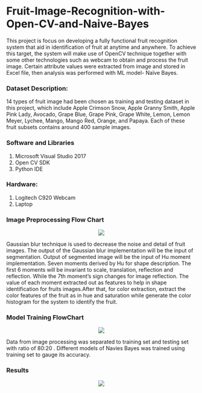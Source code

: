 # Fruit-Image-Recognition-with-Open-CV-and-Naive-Bayes
This project is focus on developing a fully functional fruit recognition system that aid in identification of fruit at anytime and anywhere. To achieve this target, the system will make use of OpenCV technique together with some other technologies such as webcam to obtain and process the fruit image. Certain attribute values were extracted from image and stored in Excel file, then analysis was performed with ML model- Naïve Bayes.

### Dataset Description:
14 types of fruit image had been chosen as training and testing dataset in this project, which include Apple Crimson Snow, Apple Granny Smith, Apple Pink Lady, Avocado, Grape Blue, Grape Pink, Grape White, Lemon, Lemon Meyer, Lychee, Mango, Mango Red, Orange, and Papaya. Each of these fruit subsets contains around 400 sample images.

### Software and Libraries

1.  Microsoft Visual Studio 2017
2.  Open CV SDK
3.  Python IDE

### Hardware:

1.  Logitech C920 Webcam
2.  Laptop

### Image Preprocessing Flow Chart

<p align="center">
  <img src="https://user-images.githubusercontent.com/91049876/137615201-89600213-24e2-41f7-8d7a-6de97797068c.png">
</p>

Gaussian blur technique is used to decrease the noise and detail of fruit images. The output of the Gaussian blur implementation will be the input of segmentation. Output of segmented image will be the input of Hu moment implementation. Seven moments derived by Hu for shape description. The first 6 moments will be invariant to scale, translation, reflection and reflection. While the 7th moment’s sign changes for image reflection. The value of each moment extracted out as features to help in shape identification for fruits images.After that, for color extraction, extract the color features of the fruit as in hue and saturation while generate the color histogram for the system to identify the fruit.

### Model Training FlowChart

<p align="center">
  <img src="https://user-images.githubusercontent.com/91049876/137615286-54ce0c3f-38a9-4bfe-bcc7-0c9e64a864b7.png">
</p>

Data from image processing was separated to training set and testing set with ratio of 80:20 . Different models of Navies Bayes was trained using training set to gauge its accuracy. 

### Results

<p align="center">
  <img src="https://user-images.githubusercontent.com/91049876/137615366-aca58d2d-3460-4d83-8aff-c45da29fad8a.png">
</p>


